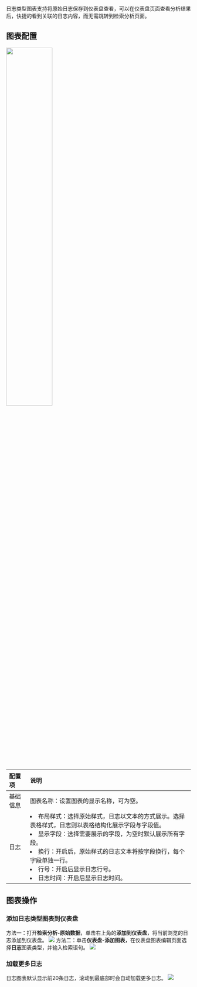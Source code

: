 日志类型图表支持将原始日志保存到仪表盘查看，可以在仪表盘页面查看分析结果后，快捷的看到关联的日志内容，而无需跳转到检索分析页面。

## 图表配置
<img src="https://qcloudimg.tencent-cloud.cn/raw/8b1253012c79948030b021c2be30aff0.png" width="50%">


| 配置项   | 说明                                                         |
| :------- | :----------------------------------------------------------- |
| 基础信息 | 图表名称：设置图表的显示名称，可为空。                       |
| 日志     | <li>布局样式：选择原始样式，日志以文本的方式展示。选择表格样式，日志则以表格结构化展示字段与字段值。<br><li>显示字段：选择需要展示的字段，为空时默认展示所有字段。<br/><li>换行：开启后，原始样式的日志文本将按字段换行，每个字段单独一行。<br/><li>行号：开启后显示日志行号。<br/><li>日志时间：开启后显示日志时间。|







## 图表操作

### 添加日志类型图表到仪表盘

方法一：打开**检索分析-原始数据**，单击右上角的**添加到仪表盘**，将当前浏览的日志添加到仪表盘。
![](https://qcloudimg.tencent-cloud.cn/raw/a8b032804d9d86e2c46767088300d9a5.png)
方法二：单击**仪表盘-添加图表**，在仪表盘图表编辑页面选择**日志**图表类型，并输入检索语句。
![](https://qcloudimg.tencent-cloud.cn/raw/f10b16744ddb8cbd9563eb90de063910.png)



### 加载更多日志

日志图表默认显示前20条日志，滚动到最底部时会自动加载更多日志。
![](https://qcloudimg.tencent-cloud.cn/raw/369ef035b244a828f98aaab1c5f18171.png)
